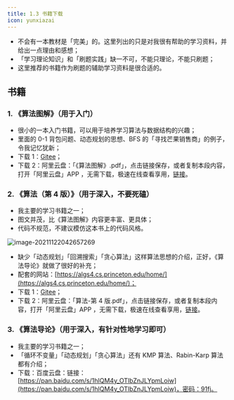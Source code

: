 ```yaml
---
title: 1.3 书籍下载
icon: yunxiazai
---
```


<!-- 书籍下载 -->

- 不会有一本教材是「完美」的。这里列出的只是对我很有帮助的学习资料，并给出一点理由和感想；
- 「学习理论知识」和「刷题实践」缺一不可，不能只理论，不能只刷题；
- 这里推荐的书籍作为刷题的辅助学习资料是很合适的。

## 书籍

### 1. 《算法图解》（用于入门）

- 很小的一本入门书籍，可以用于培养学习算法与数据结构的兴趣；
- 里面的 0-1 背包问题、动态规划的思想、BFS 的「寻找芒果销售商」的例子，令我记忆犹新；
- 下载 1：[Gitee](https://gitee.com/liweiwei1419/books/blob/master/algo/%E3%80%8A%E7%AE%97%E6%B3%95%E5%9B%BE%E8%A7%A3%E3%80%8B.pdf)；
- 下载 2：阿里云盘：「《算法图解》.pdf」，点击链接保存，或者复制本段内容，打开「阿里云盘」APP ，无需下载，极速在线查看享用，[链接](https://www.aliyundrive.com/s/X3k2GkXqKKn)。

### 2. 《算法（第 4 版）》（用于深入，不要死磕）

- 我主要的学习书籍之一；
- 图文并茂，比《算法图解》内容更丰富、更具体；
- 代码不规范，不建议模仿这本书上的代码风格。

![image-20211122042657269](https://tva1.sinaimg.cn/large/008i3skNgy1gwnfhepdlxj318e0iygqe.jpg)

- 缺少「动态规划」「回溯搜索」「贪心算法」这样算法思想的介绍，正好，《算法导论》就做了很好的补充；
- 配套的网站：[https://algs4.cs.princeton.edu/home/](https://algs4.cs.princeton.edu/home/)；
- 下载 1：[Gitee](https://gitee.com/liweiwei1419/books/blob/master/algo/%E7%AE%97%E6%B3%95-%E7%AC%AC4%E7%89%88.pdf)；
- 下载 2：阿里云盘：「算法-第 4 版.pdf」，点击链接保存，或者复制本段内容，打开「阿里云盘」APP ，无需下载，极速在线查看享用，[链接](https://www.aliyundrive.com/s/k8gkzU3QTGo)。

### 3. 《算法导论》（用于深入，有针对性地学习即可）

- 我主要的学习书籍之一；
- 「循环不变量」「动态规划」「贪心算法」还有 KMP 算法、Rabin-Karp 算法都有介绍；
- 下载：百度云盘：链接：[https://pan.baidu.com/s/1hIQM4y_OTlbZnJLYpmLoiw](https://pan.baidu.com/s/1hIQM4y_OTlbZnJLYpmLoiw)，密码：91fj。
